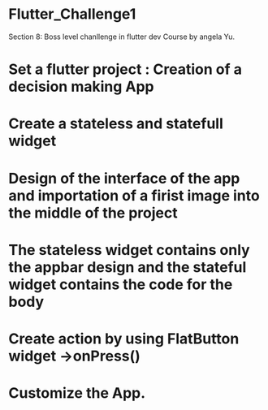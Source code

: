 # Flutter_Challenge1
Section 8: Boss level chanllenge in flutter dev Course by angela Yu.

# Set a flutter project : Creation of a decision making App
# Create a stateless and statefull widget
# Design of the interface of the app and importation of a firist image into the middle of the project
# The stateless widget contains only the appbar design and the stateful widget contains the code for the body 
# Create action by using FlatButton widget ->onPress()
# Customize the App.
